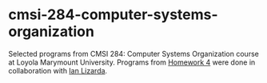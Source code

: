 # cmsi-284-computer-systems-organization
Selected programs from CMSI 284: Computer Systems Organization course at Loyola Marymount University.
Programs from [Homework 4](https://github.com/dmoini/cmsi-284-computer-systems-organization/tree/master/Homework%204) were done in collaboration with [Ian Lizarda](https://github.com/ianlizzo).
